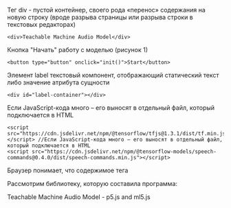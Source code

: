 Тег div - пустой контейнер, своего рода «перенос» содержания на новую строку (вроде разрыва страницы или разрыва строки в текстовых редакторах)
```
<div>Teachable Machine Audio Model</div>
```
Кнопка "Начать" работу с моделью (рисунок 1)
```
<button type="button" onclick="init()">Start</button>
```
Элемент label текстовый компонент, отображающий статический текст либо значение атрибута сущности
```
<div id="label-container"></div> 
```
Если JavaScript-кода много – его выносят в отдельный файл, который подключается в HTML
```
<script src="https://cdn.jsdelivr.net/npm/@tensorflow/tfjs@1.3.1/dist/tf.min.js"></script> //Если JavaScript-кода много – его выносят в отдельный файл, который подключается в HTML
<script src="https://cdn.jsdelivr.net/npm/@tensorflow-models/speech-commands@0.4.0/dist/speech-commands.min.js"></script>
```
Браузер понимает, что содержимое тега <script> должно быть интерпретировано как код на JavaScript, и выполняет его соответствующим образом
```
<script type="text/javascript"> 
```
Ключевое слово async перед функцией гарантирует, что эта функция в любом случае вернёт промис(как я поняла это, что-то вроде def, а промис это - return <значение>),

В функции: создаём константы - модель топологии, модель метадата
```
const checkpointURL = URL + "model.json"; 
const metadataURL = URL + "metadata.json";
```
Соберём функцию:
```
    async function createModel() { 
        const checkpointURL = URL + "model.json"; 
        const metadataURL = URL + "metadata.json";
```
Функция которая будет распознавать речь с помощью web speech API, в которой

тип преобразования Фурье, для спектрального анализа звуковых данных:
```
"BROWSER_FFT"
```
функция словаря речевых команд, не имеющих пользу для модели:
```
undefined
```
Тогда функция будет выглядеть так
```
        const recognizer = speechCommands.create( 
            "BROWSER_FFT", 
            undefined, 
            checkpointURL,
            metadataURL);
```
        // убедимся, что модель и метаданные загружаются через HTTPS-запросы.
        await recognizer.ensureModelLoaded();

        return recognizer;
    }

    async function init() {
        const recognizer = await createModel(); //await приостанавливает выполнение функции async и ожидает ответа от переданного Promise, затем возобновляя выполнение функции async и возвращая полученное значение
        const classLabels = recognizer.wordLabels(); // получим метки классов
        const labelContainer = document.getElementById("label-container");
        for (let i = 0; i < classLabels.length; i++) { //видимо для каждого созданного контейнера создаём свою метку классов
            labelContainer.appendChild(document.createElement("div"));
        }

        // функция listen() принимает 2 аргумента:
        // 1. Функция обратного вызова, которая вызывается каждый раз, когда распознается слово
        // 2. Объект конфигурации с настраиваемыми полями
	// этой функцией мы можем количественно оценить ошибку модели: чем меньшую вероятность модель назначает верному элементу, тем сильнее ошибка
        recognizer.listen(result => {
            const scores = result.scores; // вероятность предсказания для каждого класса(вместо одного числа модель должна предсказывать распределение вероятностей на множестве)
            // визуализировать оценки вероятности для каждого класса (зависимость между исходными данными и целевыми данными)
            for (let i = 0; i < classLabels.length; i++) {  // Таким образом мы позволим модели "сомневаться" в предсказании
                const classPrediction = classLabels[i] + ": " + result.scores[i].toFixed(2);
                labelContainer.childNodes[i].innerHTML = classPrediction;
            }
        }, {
            includeSpectrogram: true, //  в случае, если прослушивание должно вернуть result.spectrogram
            probabilityThreshold: 0.75, //порог вероятности
            invokeCallbackOnNoiseAndUnknown: true, (1 в listen())
            overlapFactor: 0.50 // вероятно, нужно от 0,5 до 0,75
        });

        // Остановите распознавание за 5 секунд
        // setTimeout(() => recognizer.stopListening(), 5000); ??? не поняла про какую функцию речь
    }
</script>

Рассмотрим библиотеку, которую составила программа:

<div>Teachable Machine Audio Model - p5.js and ml5.js</div>
<script src="https://cdnjs.cloudflare.com/ajax/libs/p5.js/0.9.0/p5.min.js"></script>
<script src="https://cdnjs.cloudflare.com/ajax/libs/p5.js/0.9.0/addons/p5.dom.min.js"></script>
<script src="https://unpkg.com/ml5@latest/dist/ml5.min.js"></script>
<script type="text/javascript">
  // Глобальная переменная для хранения классификатора
let classifier;

// заведём метку
let label = 'listening...';

// Teachable Machine model URL:
let soundModel = 'https://teachablemachine.withgoogle.com/models/C95zKtD-T/';


function preload() {
  // загрузим модель
  classifier = ml5.soundClassifier(soundModel + 'model.json');
}

function setup() {
  createCanvas(320, 240);
  // начнём классификацию
  // звуковая модель будет постоянно слушать микрофон
  classifier.classify(gotResult);
}

function draw() {
  background(0);
  // Нарисуем метку на холсте? далее её параметры
  fill(255);
  textSize(32);
  textAlign(CENTER, CENTER);
  text(label, width / 2, height / 2);
}


// Модель, распознающая звук, вызовет это событие.
function gotResult(error, results) { //обработка при ошибках
  if (error) {
    console.error(error);
    return;
  }
  // Результаты представляют собой упорядоченный массив
  // console.log(results[0]);
  label = results[0].label;
}
</script>


